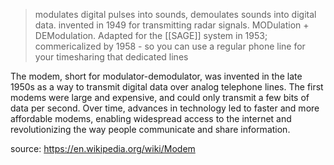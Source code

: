 >modulates digital pulses into sounds, demoulates sounds into digital data. invented in 1949 for transmitting radar signals. MODulation + DEModulation. Adapted for the [[SAGE]] system in 1953; commericalized by 1958 - so you can use a regular phone line for your timesharing that dedicated lines

The modem, short for modulator-demodulator, was invented in the late 1950s as a way to transmit digital data over analog telephone lines. The first modems were large and expensive, and could only transmit a few bits of data per second. Over time, advances in technology led to faster and more affordable modems, enabling widespread access to the internet and revolutionizing the way people communicate and share information.

source: https://en.wikipedia.org/wiki/Modem